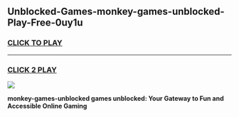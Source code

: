 
## Unblocked-Games-monkey-games-unblocked-Play-Free-0uy1u
<h3>
<a href="https://premium76.site?title=monkey-games-unblocked&ref=18A1">CLICK TO PLAY</a></h3>
<hr>

<h3>
<a href="https://premium76.site?title=monkey-games-unblocked&ref=18A1">CLICK 2 PLAY</a>
  
</h3>

<a href="https://premium76.site?title=monkey-games-unblocked&ref=18A1"><img src="https://clearcache.store/games.png"></a>


**monkey-games-unblocked games unblocked: Your Gateway to Fun and Accessible Online Gaming**
